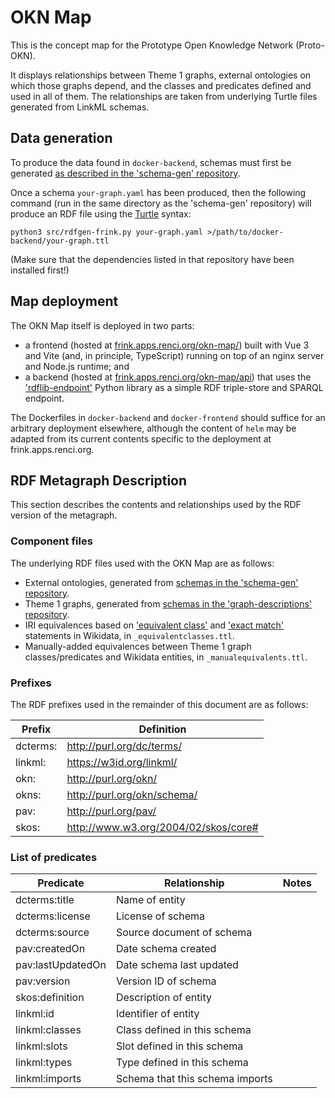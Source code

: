 # OKN Map

This is the concept map for the Prototype Open Knowledge Network (Proto-OKN).

It displays relationships between Theme 1 graphs, external ontologies on which those graphs depend, and the classes and predicates defined and used in all of them. The relationships are taken from underlying Turtle files generated from LinkML schemas.

## Data generation

To produce the data found in `docker-backend`, schemas must first be generated [as described in the 'schema-gen' repository](https://github.com/frink-okn/schema-gen).

Once a schema `your-graph.yaml` has been produced, then the following command (run in the same directory as the 'schema-gen' repository) will produce an RDF file using the [Turtle](https://www.w3.org/TR/turtle/) syntax:

```
python3 src/rdfgen-frink.py your-graph.yaml >/path/to/docker-backend/your-graph.ttl
```

(Make sure that the dependencies listed in that repository have been installed first!)

## Map deployment

The OKN Map itself is deployed in two parts:

* a frontend (hosted at [frink.apps.renci.org/okn-map/](https://frink.apps.renci.org/okn-map/)) built with Vue 3 and Vite (and, in principle, TypeScript) running on top of an nginx server and Node.js runtime; and
* a backend (hosted at [frink.apps.renci.org/okn-map/api](https://frink.apps.renci.org/okn-map/api)) that uses the ['rdflib-endpoint'](https://github.com/vemonet/rdflib-endpoint) Python library as a simple RDF triple-store and SPARQL endpoint.

The Dockerfiles in `docker-backend` and `docker-frontend` should suffice for an arbitrary deployment elsewhere, although the content of `helm` may be adapted from its current contents specific to the deployment at frink.apps.renci.org.

## RDF Metagraph Description

This section describes the contents and relationships used by the RDF version of the metagraph.

### Component files

The underlying RDF files used with the OKN Map are as follows:

* External ontologies, generated from [schemas in the 'schema-gen' repository](https://github.com/frink-okn/schema-gen/tree/main/schema).
* Theme 1 graphs, generated from [schemas in the 'graph-descriptions' repository](https://github.com/frink-okn/graph-descriptions).
* IRI equivalences based on ['equivalent class'](https://www.wikidata.org/wiki/Property:P1709) and ['exact match'](https://www.wikidata.org/wiki/Property:P2888) statements in Wikidata, in `_equivalentclasses.ttl`.
* Manually-added equivalences between Theme 1 graph classes/predicates and Wikidata entities, in `_manualequivalents.ttl`.

### Prefixes

The RDF prefixes used in the remainder of this document are as follows:

| Prefix | Definition |
| --- | --- |
| dcterms: | http://purl.org/dc/terms/ |
| linkml: | https://w3id.org/linkml/ |
| okn: | http://purl.org/okn/ |
| okns: | http://purl.org/okn/schema/ |
| pav: | http://purl.org/pav/ |
| skos: | http://www.w3.org/2004/02/skos/core# |

### List of predicates

| Predicate | Relationship | Notes |
| --- | --- | --- |
| dcterms:title     | Name of entity | |
| dcterms:license   | License of schema | |
| dcterms:source    | Source document of schema | |
| pav:createdOn     | Date schema created | |
| pav:lastUpdatedOn | Date schema last updated | |
| pav:version       | Version ID of schema | |
| skos:definition   | Description of entity | |
| linkml:id         | Identifier of entity | |
| linkml:classes    | Class defined in this schema | |
| linkml:slots      | Slot defined in this schema | |
| linkml:types      | Type defined in this schema | |
| linkml:imports    | Schema that this schema imports | |
